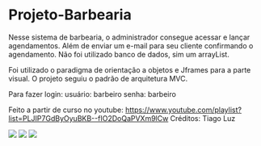 # Projeto-Barbearia

Nesse sistema de barbearia, o administrador consegue acessar e lançar agendamentos. Além de enviar um e-mail para seu cliente
confirmando o agendamento.
Não foi utilizado banco de dados, sim um arrayList. 

Foi utilizado o paradigma de orientação a objetos e Jframes para a parte visual.
O projeto seguiu o padrão de arquitetura MVC.

Para fazer login:
usuário: barbeiro senha: barbeiro

Feito a partir de curso no youtube: https://www.youtube.com/playlist?list=PLJIP7GdByOyuBKB--fIO2DoQaPVXm9lCw
Créditos: Tiago Luz


<img src="img/login">
<img src="img/menu">
<img src="img/agenda">